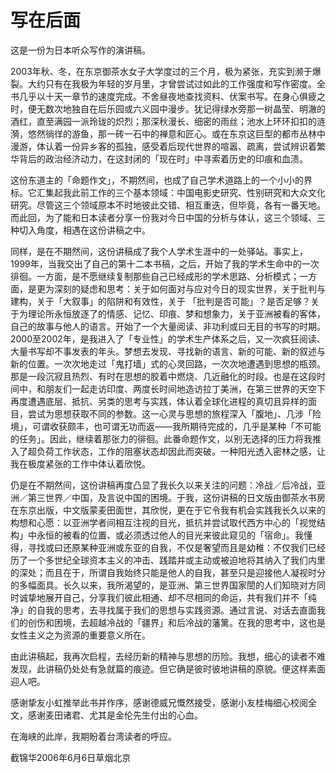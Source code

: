 # 写在后面

这是一份为日本听众写作的演讲稿。

2003年秋、冬，在东京御茶水女子大学度过的三个月，极为紧张，充实到濒于爆裂。大约只有在我极为年轻的岁月里，才曾尝试过如此的工作强度和写作密度。全书几乎以十天一章节的速度完成。不舍昼夜地查找资料、伏案书写。在身心俱疲之时，便无数次地独自在后乐园或六义园中漫步。犹记得绿水旁那一树晶莹、明澈的酒红，直至满园一派玲珑的炽烈；那深秋漫长、细密的雨丝；池水上环环扣扣的涟漪，悠然徜徉的游鱼，那一砖一石中的禅意和匠心。或在东京这巨型的都市丛林中漫游，体认着一份异乡客的孤独，感受着后现代世界的喧嚣、疏离，尝试辨识着繁华背后的政治经济动力，在这封闭的「现在时」中寻索着历史的印痕和血渍。

这份东道主的「命题作文」，不期然间，也成了自己学术道路上的一个小小的界标。它汇集起我此前工作的三个基本领域：中国电影史研究、性别研究和大众文化研究。尽管这三个领域原本不时地彼此交错、相互重迭，但毕竟，各有一番天地。而此回，为了能和日本读者分享一份我对今日中国的分析与体认，这三个领域、三种切入角度，相遇在这份讲稿之中。

同样，是在不期然间，这份讲稿成了我个人学术生涯中的一处驿站。事实上，1999年，当我交出了自己的第十二本书稿，之后，开始了我的学术生命中的一次徘徊。一方面，是不愿继续复制那些自己已经成形的学术思路、分析模式；一方面，是更为深刻的疑虑和思考：关于如何面对与应对今日的现实世界，关于批判与建构，关于「大叙事」的陷阱和有效性，关于 「批判是否可能」？是否足够？关于为理论所永恒放逐了的情感、记忆、印痕、梦和想象力，关于亚洲被看的客体，自己的故事与他人的语言。开始了一个大量阅读、非功利或曰无目的书写的时期。2000至2002年，是我进入了「专业性」的学术生产体系之后，又一次疯狂阅读、大量书写却不事发表的年头。梦想去发现、寻找新的语言、新的可能、新的叙述与新的位置。一次次地走过「鬼打墙」式的心灵回路，一次次地遭遇到思想的瓶颈。那是一段沉寂且热烈、有时在思想的胶着中燃烧、几近融化的时段。也是在这段时间中，和朋友们一起走访印度、两度长时间地造访拉丁美洲，在第三世界的天空下再度遭遇底层、抵抗、另类的思考与实践，体认着全球化进程的真切且异样的面目，尝试为思想获取不同的参数。这一心灵与思想的旅程深入「腹地」、几涉「险境」，可谓收获颇丰，也可谓无功而返——我所期待完成的，几乎是某种「不可能的任务」。因此，继续着那张力的徘徊。此番命题作文，以别无选择的压力将我推入了超负荷工作状态，工作的阻塞状态却因此而突破。一种阳光透入密林之感，让我在极度紧张的工作中体认着欣悦。

仍是在不期然间，这份讲稿再度凸显了我长久以来关注的问题：冷战／后冷战，亚洲／第三世界／中国，及言说中国的困境。于我，这份讲稿的日文版由御茶水书房在东京出版，中文版蒙麦田面世，其欣悦，更在于它令我有机会实践我长久以来的构想和心愿：以亚洲学者间相互注视的目光，抵抗并尝试取代西方中心的「视觉结构」中永恒的被看的位置、或必须透过他人的目光来彼此窥见的「宿命」。我懂得，寻找或曰还原某种亚洲或东亚的自我，不仅是奢望而且是幼稚：不仅我们已经历了一个多世纪全球资本主义的冲击、践踏并或主动或被迫地将其纳入了我们内里的深处；而且在于，所谓自我始终只能是他人的自我，甚至只是迎接他人凝视时分的多幅面具。长久以来，我所渴望的，是亚洲、第三世界国家誾的人们知晓对方同时诚挚地展开自己，分享我们彼此相通、却不尽相同的命运，共有我们并不「纯净」的自我的思考，去寻找属于我们的思想与实践资源。通过言说、对话去直面我们的创伤和困境，去超越冷战的「疆界」和后冷战的藩篱。在我的思考中，这也是女性主义之为资源的重要意义所在。

由此讲稿起，我再次启程，去经历新的精神与思想的历险。我想，细心的读者不难发现，此讲稿仍处处有急就篇的痕迹。但它确是彼时彼地讲稿的原貌。便这样素面迎人吧。

感谢挚友小虹推举此书并作序，感谢德威兄慨然接受，感谢小友桂梅细心校阅全文，感谢麦田诸君、尤其是金伦先生付出的心血。



在海峡的此岸，我期盼着台湾读者的呼应。

截锦华2006年6月6日草烟北京
